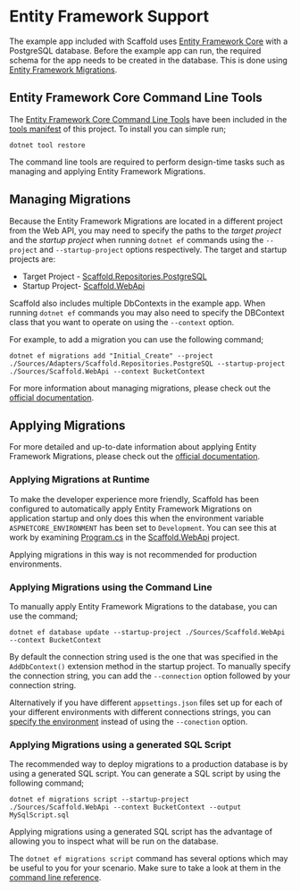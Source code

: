 # Entity Framework Support

The example app included with Scaffold uses [Entity Framework Core](https://docs.microsoft.com/ef) with a PostgreSQL database. Before the example app can run, the required schema for the app needs to be created in the database. This is done using [Entity Framework Migrations](https://docs.microsoft.com/ef/core/managing-schemas/migrations).

## Entity Framework Core Command Line Tools

The [Entity Framework Core Command Line Tools](https://docs.microsoft.com/ef/core/cli/dotnet) have been included in the [tools manifest](../dotnet-tools.json) of this project. To install you can simple run;

    dotnet tool restore

The command line tools are required to perform design-time tasks such as managing and applying Entity Framework Migrations.

## Managing Migrations

Because the Entity Framework Migrations are located in a different project from the Web API, you may need to specify the paths to the *target project* and the *startup project* when running `dotnet ef` commands using the `--project` and `--startup-project` options respectively. The target and startup projects are:

- Target Project - [Scaffold.Repositories.PostgreSQL](../Sources/Adapters/Scaffold.Repositories.PostgreSQL)
- Startup Project- [Scaffold.WebApi](../Sources/Scaffold.WebApi)

Scaffold also includes multiple DbContexts in the example app. When running `dotnet ef` commands you may also need to specify the DBContext class that you want to operate on using the `--context` option.

For example, to add a migration you can use the following command;

    dotnet ef migrations add "Initial_Create" --project ./Sources/Adapters/Scaffold.Repositories.PostgreSQL --startup-project ./Sources/Scaffold.WebApi --context BucketContext

For more information about managing migrations, please check out the [official documentation](https://docs.microsoft.com/ef/core/managing-schemas/migrations/managing).

## Applying Migrations

For more detailed and up-to-date information about applying Entity Framework Migrations, please check out the [official documentation](https://docs.microsoft.com/ef/core/managing-schemas/migrations/applying).

### Applying Migrations at Runtime

To make the developer experience more friendly, Scaffold has been configured to automatically apply Entity Framework Migrations on application startup and only does this when the environment variable `ASPNETCORE_ENVIRONMENT` has been set to `Development`. You can see this at work by examining [Program.cs](../Sources/Scaffold.WebApi/Program.cs) in the [Scaffold.WebApi](../Sources/Scaffold.WebApi) project.

Applying migrations in this way is not recommended for production environments.

### Applying Migrations using the Command Line

To manually apply Entity Framework Migrations to the database, you can use the command;

    dotnet ef database update --startup-project ./Sources/Scaffold.WebApi --context BucketContext

By default the connection string used is the one that was specified in the `AddDbContext()` extension method in the startup project. To manually specify the connection string, you can add the `--connection` option followed by your connection string.

Alternatively if you have different `appsettings.json` files set up for each of your different environments with different connections strings, you can [specify the environment](https://docs.microsoft.com/ef/core/cli/dotnet#aspnet-core-environment) instead of using the `--conection` option.

### Applying Migrations using a generated SQL Script

The recommended way to deploy migrations to a production database is by using a generated SQL script. You can generate a SQL script by using the following command;

    dotnet ef migrations script --startup-project ./Sources/Scaffold.WebApi --context BucketContext --output MySqlScript.sql

Applying migrations using a generated SQL script has the advantage of allowing you to inspect what will be run on the database.

The `dotnet ef migrations script` command has several options which may be useful to you for your scenario. Make sure to take a look at them in the [command line reference](https://docs.microsoft.com/ef/core/cli/dotnet#dotnet-ef-migrations-script).
